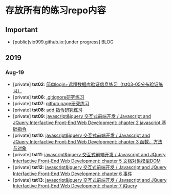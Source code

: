 # 存放所有的练习repo内容

## Important

- [public]vio999.github.io:[under progress] BLOG

## 2019

### Aug-19

- [private] **tst02**: [简单login+远程数据库验证信息练习（tst03-05分布验证练习）](https://github.com/vio999/tst02-Aug-19)
- [private] **tst06**: [.gitignore研究练习](https://github.com/vio999/tst06-Aug-19)
- [private] **tst07**: [github page研究练习](https://github.com/vio999/tst07-Aug-19)
- [private] **tst08**: [add 指令研究练习](https://github.com/vio999/tst08-Aug-19)
- [private] **tst09**: [javascript&jquery 交互式前端开发 / Javascript and JQuery Interfactive Front-End Web Development: chapter 2 javascript 基础指令](https://github.com/vio999/tst09-Aug-19)
- [private] **tst10**: [javascript&jquery 交互式前端开发 / Javascript and JQuery Interfactive Front-End Web Development: chapter 3 函数、方法与对象](https://github.com/vio999/tst10-Aug-19)
- [private] **tst11**: [javascript&jquery 交互式前端开发 / Javascript and JQuery Interfactive Front-End Web Development: chapter 5 文档对象模型DOM](https://github.com/vio999/tst11-Aug-19)
- [private] **tst12**: [javascript&jquery 交互式前端开发 / Javascript and JQuery Interfactive Front-End Web Development: chapter 6 事件](https://github.com/vio999/tst12-Aug-19)
- [private] **tst13**: [javascript&jquery 交互式前端开发 / Javascript and JQuery Interfactive Front-End Web Development: chapter 7 jQuery](https://github.com/vio999/tst13-Aug-19)

